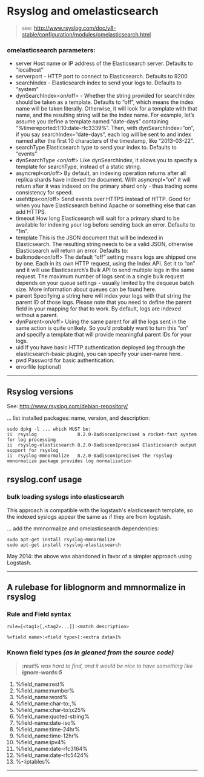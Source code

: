 # Rsyslog and omelasticsearch
> see: http://www.rsyslog.com/doc/v8-stable/configuration/modules/omelasticsearch.html

### omelasticsearch parameters:
* server Host name or IP address of the Elasticsearch server. Defaults to “localhost”
* serverport - HTTP port to connect to Elasticsearch. Defaults to 9200
* searchIndex - Elasticsearch index to send your logs to. Defaults to “system”
* dynSearchIndex<on/off> - Whether the string provided for searchIndex should be taken as a template. Defaults to “off”, which means the index name will be taken literally. Otherwise, it will look for a template with that name, and the resulting string will be the index name. For example, let’s assume you define a template named “date-days” containing “%timereported:1:10:date-rfc3339%”. Then, with dynSearchIndex=”on”, if you say searchIndex=”date-days”, each log will be sent to and index named after the first 10 characters of the timestamp, like “2013-03-22”.
* searchType Elasticsearch type to send your index to. Defaults to “events”
* dynSearchType <on/off> Like dynSearchIndex, it allows you to specify a template for searchType, instead of a static string.
* asyncrepl<on/off> By default, an indexing operation returns after all replica shards have indexed the document. With asyncrepl=”on” it will return after it was indexed on the primary shard only - thus trading some consistency for speed.
* usehttps<on/off> Send events over HTTPS instead of HTTP. Good for when you have Elasticsearch behind Apache or something else that can add HTTPS.
* timeout How long Elasticsearch will wait for a primary shard to be available for indexing your log before sending back an error. Defaults to “1m”.
* template This is the JSON document that will be indexed in Elasticsearch. The resulting string needs to be a valid JSON, otherwise Elasticsearch will return an error. Defaults to:
* bulkmode<on/off> The default “off” setting means logs are shipped one by one. Each in its own HTTP request, using the Index API. Set it to “on” and it will use Elasticsearch’s Bulk API to send multiple logs in the same request. The maximum number of logs sent in a single bulk request depends on your queue settings - usually limited by the dequeue batch size. More information about queues can be found here.
* parent Specifying a string here will index your logs with that string the parent ID of those logs. Please note that you need to define the parent field in your mapping for that to work. By default, logs are indexed without a parent.
* dynParent<on/off> Using the same parent for all the logs sent in the same action is quite unlikely. So you’d probably want to turn this “on” and specify a template that will provide meaningful parent IDs for your logs.
* uid If you have basic HTTP authentication deployed (eg through the elasticsearch-basic plugin), you can specify your user-name here.
* pwd Password for basic authentication.
* errorfile <filename> (optional)

***

## Rsyslog versions

See: http://www.rsyslog.com/debian-repository/

... list installed packages: name, version, and description:
```
sudo dpkg -l ... which MUST be:
ii  rsyslog               8.2.0-0adiscon1precise4 a rocket-fast system for log processing
ii  rsyslog-elasticsearch 8.2.0-0adiscon1precise4 Elasticsearch output support for rsyslog
ii  rsyslog-mmnormalize   8.2.0-0adiscon1precise4 The rsyslog-mmnormalize package provides log normalization
```

## rsyslog.conf usage

### bulk loading syslogs into elasticsearch

This approach is compatible with the logstash's elasticsearch template, so the 
indexed syslogs appear the same as if they are from logstash.

... add the mmnormalize and omelasticsearch dependencies:
```
sudo apt-get install rsyslog-mmnormalize
sudo apt-get install rsyslog-elasticsearch
```
May 2014: the above was abandoned in favor of a simpler approach using Logstash.

***

## A rulebase for liblognorm and mmnormalize in rsyslog

### Rule and Field syntax

```
rule=[<tag1>[,<tag2>...]]:<match description>
```
```
%<field name>:<field type>[:<extra data>]%
```

### Known field types _(as in gleaned from the source code)_

> _**:rest%** was hard to find, and it would be nice to have something like **ignore-words:5**_

1. %field_name:rest%
2. %field_name:number%
3. %field_name:word%
4. %field_name:char-to:,%
5. %field_name:char-to:\x25%
6. %field_name:quoted-string%
7. %field-name:date-iso%
8. %field_name:time-24hr%
9. %field_name:time-12hr%
10. %field_name:ipv4%
11. %field_name:date-rfc3164%
12. %field_name:date-rfc5424%
13. %-:iptables%

***
